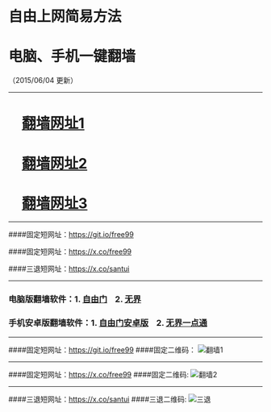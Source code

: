 # 自由上网简易方法
# 电脑、手机一键翻墙
（2015/06/04 更新）

***

#  &nbsp;&nbsp;&nbsp;&nbsp;<a href="https://dwvob1mylz161.cloudfront.net/freetz.php" target="_blank">翻墙网址1</a>

#  &nbsp;&nbsp;&nbsp;&nbsp;<a href="https://dwvob1mylz161.cloudfront.net/freetz.php?id=1" target="_blank">翻墙网址2</a>

#  &nbsp;&nbsp;&nbsp;&nbsp;<a href="https://dwvob1mylz161.cloudfront.net/freetz.php?id=2" target="_blank">翻墙网址3</a>

***

####固定短网址：https://git.io/free99

####固定短网址：https://x.co/free99

####三退短网址：https://x.co/santui

***

### 电脑版翻墙软件：1. <a href="https://dwvob1mylz161.cloudfront.net/fga01.php?fid=fg754p.zip" target="_blank">自由门</a>&nbsp;&nbsp;&nbsp;&nbsp;2. <a href="https://dwvob1mylz161.cloudfront.net/fga01.php?fid=u1405.zip" target="_blank">无界</a>

### 手机安卓版翻墙软件：1. <a href="https://dwvob1mylz161.cloudfront.net/fga01.php?fid=fgma32.apk" target="_blank">自由门安卓版</a>&nbsp;&nbsp;&nbsp;&nbsp;2. <a href="https://dwvob1mylz161.cloudfront.net/fga01.php?fid=um3.1.apk" target="_blank">无界一点通</a>

***

####固定短网址：https://git.io/free99
####固定二维码：
![翻墙1](https://dwvob1mylz161.cloudfront.net/pic/yjfq0.png)

***

####固定短网址：https://x.co/free99
####固定二维码:
![翻墙2](https://dwvob1mylz161.cloudfront.net/pic/yjfq1.png)

***

####三退短网址：https://x.co/santui
####三退二维码:
![三退](https://dwvob1mylz161.cloudfront.net/pic/tui1.png)
